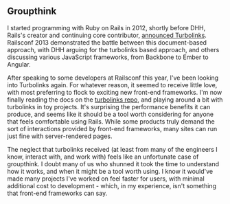 ## Groupthink

I started programming with Ruby on Rails in 2012, shortly before DHH, Rails's creator and continuing core contributor, [announced Turbolinks](https://twitter.com/dhh/status/251024691337244672). Railsconf 2013 demonstrated the battle between this document-based approach, with DHH arguing for the turbolinks based approach, and others discussing various JavaScript frameworks, from Backbone to Ember to Angular. 

After speaking to some developers at Railsconf this year, I've been looking into Turbolinks again. For whatever reason, it seemed to receive little love, with most preferring to flock to exciting new front-end frameworks. I'm now finally reading the docs on the [turbolinks repo](https://github.com/turbolinks/turbolinks), and playing around a bit with turbolinks in toy projects. It's surprising the performance benefits it can produce, and seems like it should be a tool worth considering for anyone that feels comfortable using Rails. While some products truly demand the sort of interactions provided by front-end frameworks, many sites can run just fine with server-rendered pages.

The neglect that turbolinks received (at least from many of the engineers I know, interact with, and work with) feels like an unfortunate case of groupthink. I doubt many of us who shunned it took the time to understand how it works, and when it might be a tool worth using. I know it would've made many projects I've worked on feel faster for users, with minimal additional cost to development - which, in my experience, isn't something that front-end frameworks can say. 
